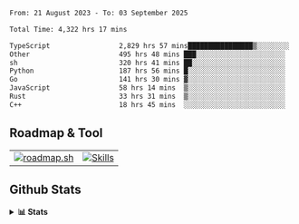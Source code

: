 <!--START_SECTION:waka-->

```txt
From: 21 August 2023 - To: 03 September 2025

Total Time: 4,322 hrs 17 mins

TypeScript                 2,829 hrs 57 mins████████████████▒░░░░░░░░   65.47 %
Other                      495 hrs 48 mins ███░░░░░░░░░░░░░░░░░░░░░░   11.47 %
sh                         320 hrs 41 mins ██░░░░░░░░░░░░░░░░░░░░░░░   07.42 %
Python                     187 hrs 56 mins █░░░░░░░░░░░░░░░░░░░░░░░░   04.35 %
Go                         141 hrs 30 mins ▓░░░░░░░░░░░░░░░░░░░░░░░░   03.27 %
JavaScript                 58 hrs 14 mins  ▒░░░░░░░░░░░░░░░░░░░░░░░░   01.35 %
Rust                       33 hrs 31 mins  ▒░░░░░░░░░░░░░░░░░░░░░░░░   00.78 %
C++                        18 hrs 45 mins  ░░░░░░░░░░░░░░░░░░░░░░░░░   00.43 %
```

<!--END_SECTION:waka-->

## Roadmap & Tool
<table align="center">
  <tr>
    <td>
      <a href="https://roadmap.sh">
        <img src="https://roadmap.sh/card/tall/6505f3e78dfc79db2fff8e3e?variant=dark" alt="roadmap.sh" />
      </a>
    </td>
    <td>
      <a href="https://github.com/chaninlaw">
        <img src="https://skillicons.dev/icons?i=js,typescript,nodejs,nestjs,react,next,astro,html,css,tailwind,postgres,prisma,docker,git,rust,go&perline=7&theme=dark" alt="Skills" />
      </a>
    </td>
  </tr>
</table>

## Github Stats
<details close>
  <summary><b>📊 Stats</b></summary>
  <div align="center">
    
<picture>
  <source
    srcset="https://github-readme-stats.vercel.app/api?username=chaninlaw&show_icons=true&theme=dark"
    media="(prefers-color-scheme: dark)"
  />
  <source
    srcset="https://github-readme-stats.vercel.app/api?username=chaninlaw&show_icons=true"
    media="(prefers-color-scheme: light), (prefers-color-scheme: no-preference)"
  />
  <img src="https://github-readme-stats.vercel.app/api?username=chaninlaw&show_icons=true" />
</picture>
    
<picture>
  <source
    srcset="https://github-readme-stats.vercel.app/api/top-langs/?username=chaninlaw&layout=donut&theme=dark"
    media="(prefers-color-scheme: dark)"
  />
  <source
    srcset="https://github-readme-stats.vercel.app/api/top-langs/?username=chaninlaw&layout=donut"
    media="(prefers-color-scheme: light), (prefers-color-scheme: no-preference)"
  />
  <img src="https://github-readme-stats.vercel.app/api/top-langs/?username=chaninlaw&layout=donut" />
</picture>
    
  </div>
  
</details>

